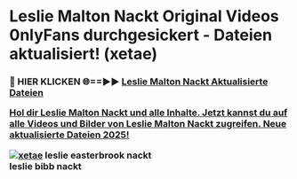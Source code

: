 # Leslie Malton Nackt Original Videos 0nlyFans durchgesickert - Dateien aktualisiert! (xetae)

<h3>🔴 HIER KLICKEN 🌐==►► <a href="https://tinyurl.com/h6vf6nb8" rel="nofollow">Leslie Malton Nackt Aktualisierte Dateien

Hol dir Leslie Malton Nackt und alle Inhalte. Jetzt kannst du auf alle Videos und Bilder von Leslie Malton Nackt zugreifen. Neue aktualisierte Dateien 2025!

[![xetae](https://i.imgur.com/sD4kR3V.gif)](https://tinyurl.com/h6vf6nb8)
leslie easterbrook nackt<br>
leslie bibb nackt